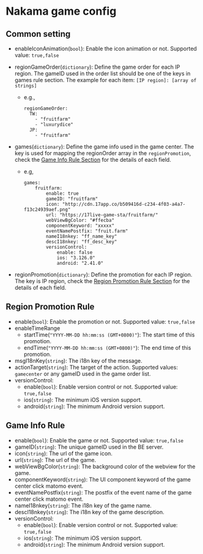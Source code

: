 # Nakama game config

## Common setting
- enableIconAnimation(`bool`): Enable the icon animation or not. Supported value: `true,false`
- regionGameOrder(`dictionary`): Define the game order for each IP region. The gameID used in the order list should be one of the keys in games rule section. The example for each item: `[IP region]: [array of strings]`
    - e.g.,
        ```
        regionGameOrder:
          TW:
            - "fruitfarm"
            - "luxurydice"
          JP:
            - "fruitfarm"
        ```

- games(`dictionary`): Define the game info used in the game center. The key is used for mapping the regionOrder array in the `regionPromotion`, check the [Game Info Rule Section](#Game-Info-Rule) for the details of each field.
    - e.g,
        ```
        games:
            fruitfarm:
                enable: true
                gameID: "fruitfarm"
                icon: "http://cdn.17app.co/b509416d-c234-4f03-a4a7-f13c24939aef.png"
                url: "https://17live-game-sta/fruitfarm/"
                webViewBgColor: "#ffecba"
                componentKeyword: "xxxxx"
                eventNamePostfix: "fruit.farm"
                nameI18nkey: "ff_name_key"
                descI18nkey: "ff_desc_key"
                versionControl:
                    enable: false
                    ios: "3.126.0"
                    android: "2.41.0"
        ```

- regionPromotion(`dictionary`): Define the promotion for each IP region. The key is IP region, check the [Region Promotion Rule Section](#Region-Promotion-Rule) for the details of each field.

## Region Promotion Rule
- enable(`bool`): Enable the promotion or not. Supported value: `true,false`
- enableTimeRange
    - startTime(`"YYYY-MM-DD hh:mm:ss (GMT+0800)"`): The start time of this promotion.
    - endTime(`"YYYY-MM-DD hh:mm:ss (GMT+0800)"`): The end time of this promotion.
- msgI18nKey(`string`): The i18n key of the message.
- actionTarget(`string`): The target of the action. Supported values: `gamecenter` or any gameID used in the game order list.
- versionControl:
    - enable(`bool`): Enable version control or not. Supported value: `true,false`
    - ios(`string`): The minimum iOS version support.
    - android(`string`): The minimum Android version support.

## Game Info Rule
- enable(`bool`): Enable the game or not. Supported value: `true,false`
- gameID(`string`): The unique gameID used in the BE server.
- icon(`string`): The url of the game icon.
- url(`string`): The url of the game.
- webViewBgColor(`string`): The background color of the webview for the game.
- componentKeyword(`string`): The UI component keyword of the game center click matomo event.
- eventNamePostfix(`string`): The postfix of the event name of the game center click matomo event.
- nameI18nkey(`string`): The i18n key of the game name.
- descI18nkey(`string`): The i18n key of the game description.
- versionControl:
    - enable(`bool`): Enable version control or not. Supported value: `true,false`
    - ios(`string`): The minimum iOS version support.
    - android(`string`): The minimum Android version support.
